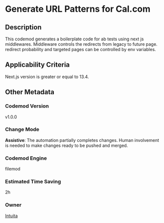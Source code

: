 # Generate URL Patterns for Cal.com

## Description

This codemod generates a boilerplate code for ab tests using next js middlewares. Middleware controls the redirects from legacy to future page. redirect probability and targeted pages can be controlled by env variables. 

## Applicability Criteria

Next.js version is greater or equal to 13.4.

## Other Metadata

### Codemod Version

v1.0.0

### Change Mode

**Assistive**: The automation partially completes changes. Human involvement is needed to make changes ready to be pushed and merged.

### **Codemod Engine**

filemod

### Estimated Time Saving

2h 

### Owner

[Intuita](https://github.com/intuita-inc)
